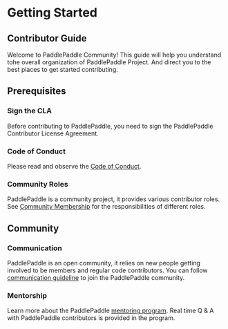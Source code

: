 # Getting Started

## Contributor Guide

Welcome to PaddlePaddle Community! This guide will help you understand tohe overall organization of PaddlePaddle Project. And direct you to the best places to get started contributing.

## Prerequisites

### Sign the CLA

Before contributing to PaddlePaddle, you need to sign the PaddlePaddle Contributor License Agreement.

### Code of Conduct

Please read and observe the [Code of Conduct](/CODE_OF_CONDUCT.md).

### Community Roles

PaddlePaddle is a community project, it provides various contributor roles. See [Community Membership](/MEMBERSHIP.md) for the responsibilities of different roles.

## Community

### Communication

PaddlePaddle is an open community, it relies on new people getting involved to be members and regular code contributors. You can follow [communication guideline](/communication/README.md) to join the PaddlePaddle community.

### Mentorship

Learn more about the PaddlePaddle [mentoring program](/mentoring/README.md). Real time Q & A with PaddlePaddle contributors is provided in the program.

